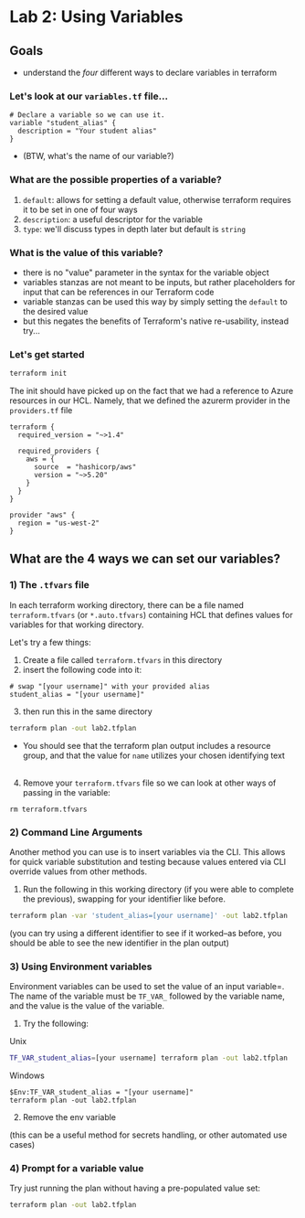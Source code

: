 # Lab 2: Using Variables

## Goals

* understand the *four* different ways to declare variables in terraform

### Let's look at our `variables.tf` file...

```hcl
# Declare a variable so we can use it.
variable "student_alias" {
  description = "Your student alias"
}
```

* (BTW, what's the name of our variable?)

### What are the possible properties of a variable?

1. `default`: allows for setting a default value, otherwise terraform requires it to be set in one of four ways
2. `description`: a useful descriptor for the variable
3. `type`: we'll discuss types in depth later but default is `string`

### What is the value of this variable?

* there is no "value" parameter in the syntax for the variable object
* variables stanzas are not meant to be inputs, but rather placeholders for input that can be references in our Terraform code
* variable stanzas can be used this way by simply setting the `default` to the desired value
* but this negates the benefits of Terraform's native re-usability, instead try...


### Let's get started

```bash
terraform init
```

The init should have picked up on the fact that we had a reference to Azure resources in our HCL. Namely, that we defined the azurerm provider in the `providers.tf` file

```hcl
terraform {
  required_version = "~>1.4"

  required_providers {
    aws = {
      source  = "hashicorp/aws"
      version = "~>5.20"
    }
  }
}

provider "aws" {
  region = "us-west-2"
}
```

## What are the 4 ways we can set our variables?

### 1) The `.tfvars` file

In each terraform working directory, there can be a file named `terraform.tfvars` (or `*.auto.tfvars`) containing HCL that defines values for variables for that working directory.

Let's try a few things:

1. Create a file called `terraform.tfvars` in this directory
2. insert the following code into it:
```hcl
# swap "[your username]" with your provided alias
student_alias = "[your username]"
```
3. then run this in the same directory
```bash
terraform plan -out lab2.tfplan
```

 * You should see that the terraform plan output includes a resource group, and that the value for `name`
 utilizes your chosen identifying text
<br/><br/>

4. Remove your `terraform.tfvars` file so we can look at other ways of passing in the variable:

 ```
 rm terraform.tfvars
 ```

### 2) Command Line Arguments

Another method you can use is to insert variables via the CLI.  This allows for quick variable substitution and
testing because values entered via CLI override values from other methods.

1. Run the following in this working directory (if you were able to complete the previous), swapping for your
identifier like before.

 ```bash
 terraform plan -var 'student_alias=[your username]' -out lab2.tfplan
 ```

 (you can try using a different identifier to see if it worked–as before, you should be able to see the
new identifier in the plan output)

### 3) Using Environment variables

Environment variables can be used to set the value of an input variable=. The name of the variable must be `TF_VAR_` followed by the variable name, and the value is the value of the variable.

1. Try the following:

Unix

 ```bash
 TF_VAR_student_alias=[your username] terraform plan -out lab2.tfplan
 ```

Windows

```
$Env:TF_VAR_student_alias = "[your username]"
terraform plan -out lab2.tfplan
```

2. Remove the env variable

 (this can be a useful method for secrets handling, or other automated use cases)

### 4) Prompt for a variable value

Try just running the plan without having a pre-populated value set:

```bash
terraform plan -out lab2.tfplan
```
